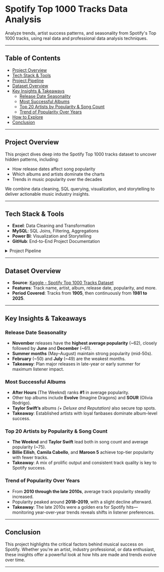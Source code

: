 # Spotify Top 1000 Tracks Data Analysis

Analyze trends, artist success patterns, and seasonality from Spotify's Top 1000 tracks, using real data and professional data analysis techniques.

---

## Table of Contents
- [Project Overview](#project-overview)
- [Tech Stack & Tools](#tech-stack--tools)
- [Project Pipeline](#project-pipeline)
- [Dataset Overview](#dataset-overview)
- [Key Insights & Takeaways](#key-insights--takeaways)
  - [Release Date Seasonality](#release-date-seasonality)
  - [Most Successful Albums](#most-successful-albums)
  - [Top 20 Artists by Popularity & Song Count](#top-20-artists-by-popularity--song-count)
  - [Trend of Popularity Over Years](#trend-of-popularity-over-years)
- [How to Explore](#how-to-explore)
- [Conclusion](#conclusion)

---

## Project Overview
This project dives deep into the Spotify Top 1000 tracks dataset to uncover hidden patterns, including:
- How release dates affect song popularity
- Which albums and artists dominate the charts
- Trends in music popularity over the decades

We combine data cleaning, SQL querying, visualization, and storytelling to deliver actionable music industry insights.

---

## Tech Stack & Tools
- **Excel**: Data Cleaning and Transformation
- **MySQL**: SQL Joins, Filtering, Aggregations
- **Power BI**: Visualization and Storytelling
- **GitHub**: End-to-End Project Documentation

<details>
<summary>Project Pipeline</summary>

```mermaid
flowchart LR
  A["Raw Dataset"] --> B["Data Cleaning and Preprocessing (Excel)"]
  B --> C["Exploratory Data Analysis (MySQL)"]
  C --> D["Visualization and Storytelling (Power BI)"]
  D --> E["Insights and Final Report (GitHub)"]
```

</details>

---

## Dataset Overview
- **Source**: [Kaggle - Spotify Top 1000 Tracks Dataset](#)
- **Features**: Track name, artist, album, release date, popularity, and more.
- **Period Covered**: Tracks from **1905**, then continuously from **1981 to 2025**.

---

## Key Insights & Takeaways

### Release Date Seasonality
- **November** releases have the **highest average popularity** (~62), closely followed by **June** and **December** (~61).
- **Summer months** (May–August) maintain strong popularity (mid-50s).
- **February** (~50) and **July** (~49) are the weakest months.
- **Takeaway**: Plan major releases in late-year or early summer for maximum listener impact.

### Most Successful Albums
- **After Hours** (The Weeknd) ranks **#1** in average popularity.
- Other top albums include **Evolve** (Imagine Dragons) and **SOUR** (Olivia Rodrigo).
- **Taylor Swift’s** albums *(+ Deluxe and Reputation)* also secure top spots.
- **Takeaway**: Established artists with loyal fanbases dominate album-level success.

### Top 20 Artists by Popularity & Song Count
- **The Weeknd** and **Taylor Swift** lead both in song count and average popularity (~75).
- **Billie Eilish**, **Camila Cabello**, and **Maroon 5** achieve top-tier popularity with fewer tracks.
- **Takeaway**: A mix of prolific output and consistent track quality is key to Spotify success.

### Trend of Popularity Over Years
- From **2010 through the late 2010s**, average track popularity steadily increased.
- Popularity peaked around **2018–2019**, with a slight decline afterward.
- **Takeaway**: The late 2010s were a golden era for Spotify hits—monitoring year-over-year trends reveals shifts in listener preferences.

---

## Conclusion
This project highlights the critical factors behind musical success on Spotify. Whether you're an artist, industry professional, or data enthusiast, these insights offer a powerful look at how hits are made and trends evolve over time.

---
